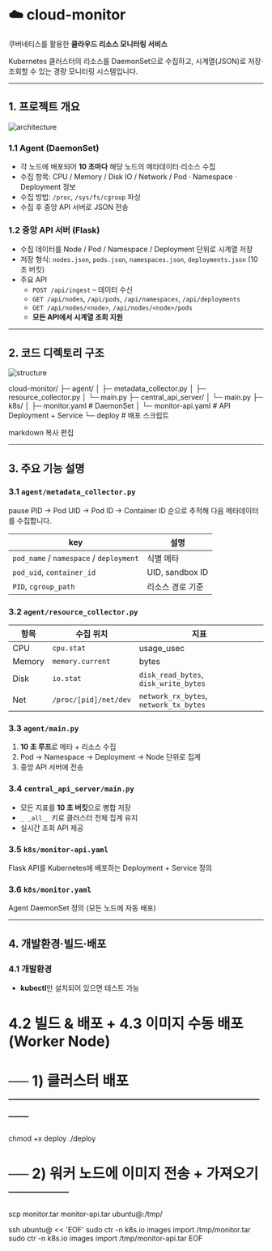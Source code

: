 # ☁️ cloud-monitor
쿠버네티스를 활용한 **클라우드 리소스 모니터링 서비스**

Kubernetes 클러스터의 리소스를 DaemonSet으로 수집하고, 시계열(JSON)로 저장·조회할 수 있는 경량 모니터링 시스템입니다.

---

## 1. 프로젝트 개요

![architecture](https://github.com/user-attachments/assets/3ecfeead-9ac4-47ad-a1a6-6c1ee65b1ed8)

### 1.1 Agent (DaemonSet)
- 각 노드에 배포되어 **10 초마다** 해당 노드의 메타데이터·리소스 수집  
- 수집 항목: CPU / Memory / Disk IO / Network / Pod · Namespace · Deployment 정보  
- 수집 방법: `/proc`, `/sys/fs/cgroup` 파싱  
- 수집 후 중앙 API 서버로 JSON 전송

### 1.2 중앙 API 서버 (Flask)
- 수집 데이터를 Node / Pod / Namespace / Deployment 단위로 시계열 저장  
- 저장 형식: `nodes.json`, `pods.json`, `namespaces.json`, `deployments.json` (10 초 버킷)  
- 주요 API  
  - `POST /api/ingest` – 데이터 수신  
  - `GET /api/nodes`, `/api/pods`, `/api/namespaces`, `/api/deployments`  
  - `GET /api/nodes/<node>`, `/api/nodes/<node>/pods`  
  - **모든 API에서 시계열 조회 지원**

---

## 2. 코드 디렉토리 구조

![structure](https://github.com/user-attachments/assets/717e146e-7b89-4b7c-8551-78d160bfc54a)

cloud-monitor/
├─ agent/
│ ├─ metadata_collector.py
│ ├─ resource_collector.py
│ └─ main.py
├─ central_api_server/
│ └─ main.py
├─ k8s/
│ ├─ monitor.yaml # DaemonSet
│ └─ monitor-api.yaml # API Deployment + Service
└─ deploy # 배포 스크립트

markdown
복사
편집

---

## 3. 주요 기능 설명

### 3.1 `agent/metadata_collector.py`
pause PID → Pod UID → Pod ID → Container ID 순으로 추적해 다음 메타데이터를 수집합니다.

| key | 설명 |
|-----|------|
| `pod_name` / `namespace` / `deployment` | 식별 메타 |
| `pod_uid`, `container_id`               | UID, sandbox ID |
| `PID`, `cgroup_path`                    | 리소스 경로 기준 |

### 3.2 `agent/resource_collector.py`
| 항목 | 수집 위치 | 지표 |
|------|-----------|------|
| CPU   | `cpu.stat`            | usage\_usec |
| Memory| `memory.current`      | bytes |
| Disk  | `io.stat`             | `disk_read_bytes`, `disk_write_bytes` |
| Net   | `/proc/[pid]/net/dev` | `network_rx_bytes`, `network_tx_bytes` |

### 3.3 `agent/main.py`
1. **10 초 루프**로 메타 + 리소스 수집  
2. Pod → Namespace → Deployment → Node 단위로 집계  
3. 중앙 API 서버에 전송

### 3.4 `central_api_server/main.py`
- 모든 지표를 **10 초 버킷**으로 병합 저장  
- `_ _all__` 키로 클러스터 전체 집계 유지  
- 실시간 조회 API 제공

### 3.5 `k8s/monitor-api.yaml`
Flask API를 Kubernetes에 배포하는 Deployment + Service 정의

### 3.6 `k8s/monitor.yaml`
Agent DaemonSet 정의 (모든 노드에 자동 배포)

---

## 4. 개발환경·빌드·배포

### 4.1 개발환경
- **kubectl**만 설치되어 있으면 테스트 가능

# 4.2 빌드 & 배포 + 4.3 이미지 수동 배포 (Worker Node)

# ── 1) 클러스터 배포 ───────────────────────────
chmod +x deploy
./deploy

# ── 2) 워커 노드에 이미지 전송 + 가져오기 ──────
scp monitor.tar monitor-api.tar ubuntu@<worker-node>:/tmp/

ssh ubuntu@<worker-node> << 'EOF'
sudo ctr -n k8s.io images import /tmp/monitor.tar
sudo ctr -n k8s.io images import /tmp/monitor-api.tar
EOF

